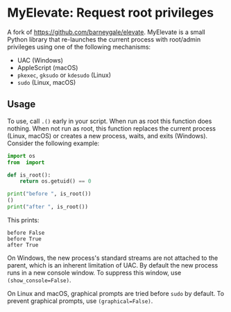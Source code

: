 # MyElevate: Request root privileges
A fork of <https://github.com/barneygale/elevate>.
MyElevate is a small Python library that re-launches the current process with root/admin privileges using one of the following mechanisms:
-   UAC (Windows)
-   AppleScript (macOS)
-   `pkexec`, `gksudo` or `kdesudo` (Linux)
-   `sudo` (Linux, macOS)
## Usage
To use, call `.()` early in your script. When run as root this function does nothing. When not run as root, this function replaces the current process (Linux, macOS) or creates a new process, waits, and exits (Windows). Consider the following example:

``` python
import os
from  import 

def is_root():
    return os.getuid() == 0

print("before ", is_root())
()
print("after ", is_root())
```

This prints:

    before False
    before True
    after True

On Windows, the new process\'s standard streams are not attached to the parent, which is an inherent limitation of UAC. By default the new process runs in a new console window. To suppress this window, use `(show_console=False)`.

On Linux and macOS, graphical prompts are tried before `sudo` by default. To prevent graphical prompts, use `(graphical=False)`.
